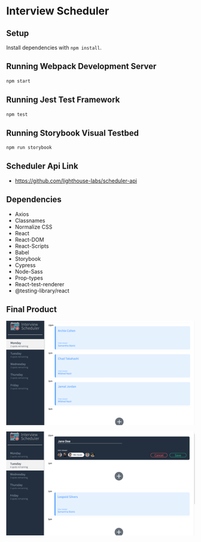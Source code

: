 # Interview Scheduler

## Setup

Install dependencies with `npm install`.

## Running Webpack Development Server

```sh
npm start
```

## Running Jest Test Framework

```sh
npm test
```

## Running Storybook Visual Testbed

```sh
npm run storybook
```

## Scheduler Api Link

- https://github.com/lighthouse-labs/scheduler-api

## Dependencies

- Axios
- Classnames
- Normalize CSS
- React
- React-DOM
- React-Scripts
- Babel
- Storybook
- Cypress
- Node-Sass
- Prop-types
- React-test-renderer
- @testing-library/react

## Final Product

!["List of scheduled appointments for selected day"](https://github.com/sharifhashim/scheduler/blob/master/docs/list-interviews.png?raw=true)

!["View of appointment form when editing an appointment or creating a new one"](https://github.com/sharifhashim/scheduler/blob/master/docs/appointment-form.png?raw=true)
